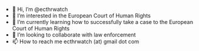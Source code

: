 - 👋 Hi, I’m @ecthrwatch
- 👀 I’m interested in the European Court of Human Rights
- 🌱 I’m currently learning how to successfully take a case to the European Court of Human Rights
- 💞️ I’m looking to collaborate with law enforcement
- 📫 How to reach me ecthrwatch (at) gmail dot com

<!---
ecthrwatch/ecthrwatch is a ✨ special ✨ repository because its `README.md` (this file) appears on your GitHub profile.
You can click the Preview link to take a look at your changes.
--->
